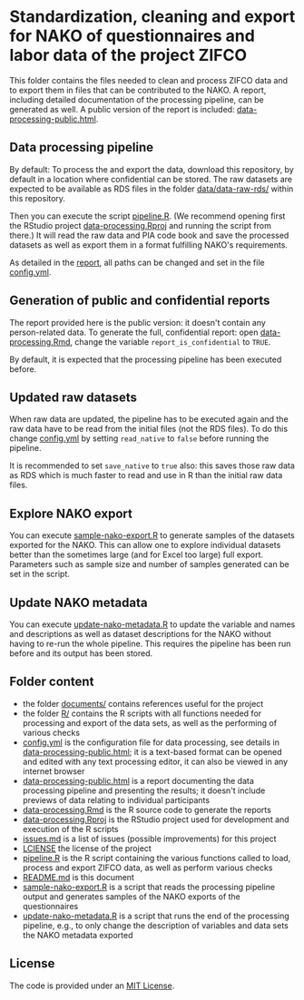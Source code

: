 # Standardization, cleaning and export for NAKO of questionnaires and labor data of the project ZIFCO

This folder contains the files needed to clean and process ZIFCO data and to export them in files that can be contributed to the NAKO. A report, including detailed documentation of the processing pipeline, can be generated as well. A public version of the report is included: [data-processing-public.html](data-processing-public.html).

## Data processing pipeline

By default: To process the and export the data, download this repository, by default in a location where confidential can be stored. The raw datasets are expected to be available as RDS files in the folder [data/data-raw-rds/](data/data-raw-rds/) within this repository. 

Then you can execute the script [pipeline.R](pipeline.R). (We recommend opening first the RStudio project [data-processing.Rproj](data-processing.Rproj) and running the script from there.) It will read the raw data and PIA code book and save the processed datasets as well as export them in a format fulfilling NAKO's requirements.

As detailed in the [report](data-processing-public.html), all paths can be changed and set in the file [config.yml](config.yml).

## Generation of public and confidential reports

The report provided here is the public version: it doesn't contain any person-related data. To generate the full, confidential report: open [data-processing.Rmd](data-processing.Rmd), change the variable 
`report_is_confidential` to `TRUE`.

By default, it is expected that the processing pipeline has been executed before.

## Updated raw datasets

When raw data are updated, the pipeline has to be executed again and the raw data have to be read from the initial files (not the RDS files). To do this change [config.yml](config.yml) by setting `read_native` to `false` before running the pipeline. 

It is recommended to set `save_native` to `true` also: this saves those raw data as RDS which is much faster to read and use in R than the initial raw data files.

## Explore NAKO export

You can execute [sample-nako-export.R](sample-nako-export.R) to generate samples of the datasets exported for the NAKO. This can allow one to explore individual datasets better than the sometimes large (and for Excel too large) full export. Parameters such as sample size and number of samples generated can be set in the script.

## Update NAKO metadata

You can execute [update-nako-metadata.R](update-nako-metadata.R) to update the variable and names and descriptions as well as dataset descriptions for the NAKO without having to re-run the whole pipeline. This requires the pipeline has been run before and its output has been stored.

## Folder content

- the folder [documents/](documents/) contains references useful for the project
- the folder [R/](R/) contains the R scripts with all functions needed for processing and export of the data sets, as well as the performing of various checks
- [config.yml](config.yml) is the configuration file for data processing, see details in [data-processing-public.html](data-processing-public.html); it is a text-based format can be opened and edited with any text processing editor, it can also be viewed in any internet browser
- [data-processing-public.html](data-processing-public.html) is a report documenting the data processing pipeline and presenting the results; it doesn't include previews of data relating to individual participants
- [data-processing.Rmd](data-processing.Rmd) is the R source code to generate the reports
- [data-processing.Rproj](data-processing.Rproj) is the RStudio project used for development and execution of the R scripts
- [issues.md](issues.md) is a list of issues (possible improvements) for this project
- [LCIENSE](LCIENSE) the license of the project
- [pipeline.R](pipeline.R) is the R script containing the various functions called to load, process and export ZIFCO data, as well as perform various checks
- [README.md](README.md) is this document
- [sample-nako-export.R](sample-nako-export.R) is a script that reads the processing pipeline output and generates samples of the NAKO exports of the questionnaires
- [update-nako-metadata.R](update-nako-metadata.R) is a script that runs the end of the processing pipeline, e.g., to only change the description of variables and data sets the NAKO metadata exported

## License

The code is provided under an [MIT License](LICENSE).